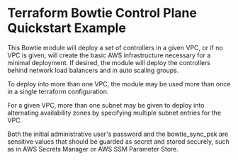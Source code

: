 # Terraform Bowtie Control Plane Quickstart Example

This Bowtie module will deploy a set of controllers in a given VPC, or if no VPC is given, will create the basic AWS infrastructure necessary for a minimal deployment. If desired, the module will deploy the controllers behind network load balancers and in auto scaling groups.

To deploy into more than one VPC, the module may be used more than once in a single terraform configuration. 

For a given VPC, more than one subnet may be given to deploy into alternating availability zones by specifying multiple subnet entries for the VPC.

Both the initial administrative user's password and the bowtie_sync_psk are sensitive values that should be guarded as secret and stored securely, such as in AWS Secrets Manager or AWS SSM Parameter Store.
